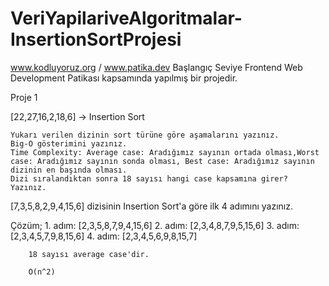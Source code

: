 # VeriYapilariveAlgoritmalar-InsertionSortProjesi
www.kodluyoruz.org / www.patika.dev Başlangıç Seviye Frontend Web Development Patikası kapsamında yapılmış bir projedir.

Proje 1

[22,27,16,2,18,6] -> Insertion Sort

    Yukarı verilen dizinin sort türüne göre aşamalarını yazınız.
    Big-O gösterimini yazınız.
    Time Complexity: Average case: Aradığımız sayının ortada olması,Worst case: Aradığımız sayının sonda olması, Best case: Aradığımız sayının dizinin en başında olması.
    Dizi sıralandıktan sonra 18 sayısı hangi case kapsamına girer? Yazınız.


[7,3,5,8,2,9,4,15,6] dizisinin Insertion Sort'a göre ilk 4 adımını yazınız.

Çözüm;
        1. adım: [2,3,5,8,7,9,4,15,6]
        2. adım: [2,3,4,8,7,9,5,15,6]
        3. adım: [2,3,4,5,7,9,8,15,6]
        4. adım: [2,3,4,5,6,9,8,15,7]

        18 sayısı average case'dir.

        O(n^2)
